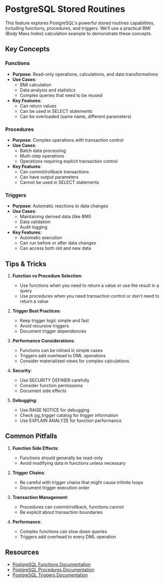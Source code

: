 # PostgreSQL Stored Routines

This feature explores PostgreSQL's powerful stored routines capabilities, including functions, procedures, and triggers. We'll use a practical BMI (Body Mass Index) calculation example to demonstrate these concepts.

## Key Concepts

### Functions
- **Purpose**: Read-only operations, calculations, and data transformations
- **Use Cases**:
  - BMI calculation
  - Data analysis and statistics
  - Complex queries that need to be reused
- **Key Features**:
  - Can return values
  - Can be used in SELECT statements
  - Can be overloaded (same name, different parameters)

### Procedures
- **Purpose**: Complex operations with transaction control
- **Use Cases**:
  - Batch data processing
  - Multi-step operations
  - Operations requiring explicit transaction control
- **Key Features**:
  - Can commit/rollback transactions
  - Can have output parameters
  - Cannot be used in SELECT statements

### Triggers
- **Purpose**: Automatic reactions to data changes
- **Use Cases**:
  - Maintaining derived data (like BMI)
  - Data validation
  - Audit logging
- **Key Features**:
  - Automatic execution
  - Can run before or after data changes
  - Can access both old and new data

## Tips & Tricks

1. **Function vs Procedure Selection**:
   - Use functions when you need to return a value or use the result in a query
   - Use procedures when you need transaction control or don't need to return a value

2. **Trigger Best Practices**:
   - Keep trigger logic simple and fast
   - Avoid recursive triggers
   - Document trigger dependencies

3. **Performance Considerations**:
   - Functions can be inlined in simple cases
   - Triggers add overhead to DML operations
   - Consider materialized views for complex calculations

4. **Security**:
   - Use SECURITY DEFINER carefully
   - Consider function permissions
   - Document side effects

5. **Debugging**:
   - Use RAISE NOTICE for debugging
   - Check pg_trigger catalog for trigger information
   - Use EXPLAIN ANALYZE for function performance

## Common Pitfalls

1. **Function Side Effects**:
   - Functions should generally be read-only
   - Avoid modifying data in functions unless necessary

2. **Trigger Chains**:
   - Be careful with trigger chains that might cause infinite loops
   - Document trigger execution order

3. **Transaction Management**:
   - Procedures can commit/rollback, functions cannot
   - Be explicit about transaction boundaries

4. **Performance**:
   - Complex functions can slow down queries
   - Triggers add overhead to every DML operation

## Resources

- [PostgreSQL Functions Documentation](https://www.postgresql.org/docs/current/sql-createfunction.html)
- [PostgreSQL Procedures Documentation](https://www.postgresql.org/docs/current/sql-createprocedure.html)
- [PostgreSQL Triggers Documentation](https://www.postgresql.org/docs/current/sql-createtrigger.html) 